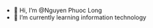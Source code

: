 - 👋 Hi, I’m @Nguyen Phuoc Long
- 🌱 I’m currently learning information technology

<!---
np-long-2002/np-long-2002 is a ✨ special ✨ repository because its `README.md` (this file) appears on your GitHub profile.
You can click the Preview link to take a look at your changes.
--->
